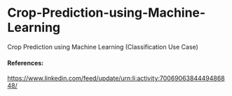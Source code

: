 # Crop-Prediction-using-Machine-Learning
Crop Prediction using Machine Learning (Classification Use Case)

#### References:
https://www.linkedin.com/feed/update/urn:li:activity:7006906384449486848/
